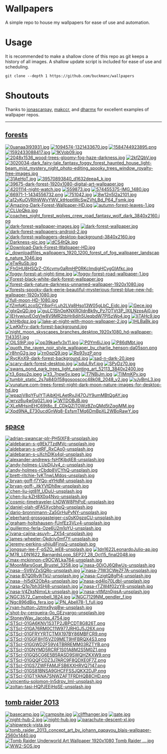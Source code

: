 <!--
make sure you're editing the template, doofus
-->

# Wallpapers

A simple repo to house my wallpapers for ease of use and automation.

# Usage

It is recommended to make a shallow clone of this repo as git keeps a history of all images. A shallow update script is included for ease of use and scheduling.


```shell
git clone --depth 1 https://github.com/buckmanc/wallpapers
```

# Shoutouts

Thanks to [jonascarpay](https://github.com/jonascarpay/wallpapers), [makccr](https://github.com/makccr/wallpapers), and [dharmx](https://github.com/dharmx/walls) for excellent examples of wallpaper repos.

---
## [forests](desktop/forests/README.MD)
[![0uanaa3l93931.jpg](thumbnails/desktop/forests/0uanaa3l93931.jpg "0uanaa3l93931.jpg")](desktop/forests/0uanaa3l93931.jpg)
[![1094574-1321433670.jpg](thumbnails/desktop/forests/1094574-1321433670.jpg "1094574-1321433670.jpg")](desktop/forests/1094574-1321433670.jpg)
[![1584744923895.png](thumbnails/desktop/forests/1584744923895.png "1584744923895.png")](desktop/forests/1584744923895.png)
[![1592433088417.jpg](thumbnails/desktop/forests/1592433088417.jpg "1592433088417.jpg")](desktop/forests/1592433088417.jpg)
[![1KVob09.jpg](thumbnails/desktop/forests/1KVob09.jpg "1KVob09.jpg")](desktop/forests/1KVob09.jpg)
[![2048x1536_wood-trees-gloomy-fog-haze-darkness.jpg](thumbnails/desktop/forests/2048x1536_wood-trees-gloomy-fog-haze-darkness.jpg "2048x1536_wood-trees-gloomy-fog-haze-darkness.jpg")](desktop/forests/2048x1536_wood-trees-gloomy-fog-haze-darkness.jpg)
[![2kfZQbV.jpg](thumbnails/desktop/forests/2kfZQbV.jpg "2kfZQbV.jpg")](desktop/forests/2kfZQbV.jpg)
[![3020034-dark_fairy-tale_fantasy_foggy_forest_haunted_house_light-beam_mist_mystery_night_photo-editing_spooky_trees_window_royalty-free-images.jpg](thumbnails/desktop/forests/3020034-dark_fairy-tale_fantasy_foggy_forest_haunted_house_light-beam_mist_mystery_night_photo-editing_spooky_trees_window_royalty-free-images.jpg "3020034-dark_fairy-tale_fantasy_foggy_forest_haunted_house_light-beam_mist_mystery_night_photo-editing_spooky_trees_window_royalty-free-images.jpg")](desktop/forests/3020034-dark_fairy-tale_fantasy_foggy_forest_haunted_house_light-beam_mist_mystery_night_photo-editing_spooky_trees_window_royalty-free-images.jpg)
[![31AeHoT.jpg](thumbnails/desktop/forests/31AeHoT.jpg "31AeHoT.jpg")](desktop/forests/31AeHoT.jpg)
[![39570893840_d1632deea4_k.jpg](thumbnails/desktop/forests/39570893840_d1632deea4_k.jpg "39570893840_d1632deea4_k.jpg")](desktop/forests/39570893840_d1632deea4_k.jpg)
[![39675-dark-forest-1920x1080-digital-art-wallpaper.jpg](thumbnails/desktop/forests/39675-dark-forest-1920x1080-digital-art-wallpaper.jpg "39675-dark-forest-1920x1080-digital-art-wallpaper.jpg")](desktop/forests/39675-dark-forest-1920x1080-digital-art-wallpaper.jpg)
[![4201114-night-watch.jpg](thumbnails/desktop/forests/4201114-night-watch.jpg "4201114-night-watch.jpg")](desktop/forests/4201114-night-watch.jpg)
[![559873.jpg](thumbnails/desktop/forests/559873.jpg "559873.jpg")](desktop/forests/559873.jpg)
[![574455375-IMG_1480.jpg](thumbnails/desktop/forests/574455375-IMG_1480.jpg "574455375-IMG_1480.jpg")](desktop/forests/574455375-IMG_1480.jpg)
[![66971-1-1434556732.png](thumbnails/desktop/forests/66971-1-1434556732.png "66971-1-1434556732.png")](desktop/forests/66971-1-1434556732.png)
[![751042.jpg](thumbnails/desktop/forests/751042.jpg "751042.jpg")](desktop/forests/751042.jpg)
[![8w12n5l2a2101.jpg](thumbnails/desktop/forests/8w12n5l2a2101.jpg "8w12n5l2a2101.jpg")](desktop/forests/8w12n5l2a2101.jpg)
[![a12yKuOVRIhWWyYWV_ktHoptWcSwZVhLBd_P64_Fsmk.jpg](thumbnails/desktop/forests/a12yKuOVRIhWWyYWV_ktHoptWcSwZVhLBd_P64_Fsmk.jpg "a12yKuOVRIhWWyYWV_ktHoptWcSwZVhLBd_P64_Fsmk.jpg")](desktop/forests/a12yKuOVRIhWWyYWV_ktHoptWcSwZVhLBd_P64_Fsmk.jpg)
[![Amazing-Dark-Forest-Wallpaper-HD.jpg](thumbnails/desktop/forests/Amazing-Dark-Forest-Wallpaper-HD.jpg "Amazing-Dark-Forest-Wallpaper-HD.jpg")](desktop/forests/Amazing-Dark-Forest-Wallpaper-HD.jpg)
[![autumn-forest-leaves-1.jpg](thumbnails/desktop/forests/autumn-forest-leaves-1.jpg "autumn-forest-leaves-1.jpg")](desktop/forests/autumn-forest-leaves-1.jpg)
[![CLUpQkp.jpg](thumbnails/desktop/forests/CLUpQkp.jpg "CLUpQkp.jpg")](desktop/forests/CLUpQkp.jpg)
[![coaches_night_forest_wolves_crew_road_fantasy_wolf_dark_3840x2160.jpg](thumbnails/desktop/forests/coaches_night_forest_wolves_crew_road_fantasy_wolf_dark_3840x2160.jpg "coaches_night_forest_wolves_crew_road_fantasy_wolf_dark_3840x2160.jpg")](desktop/forests/coaches_night_forest_wolves_crew_road_fantasy_wolf_dark_3840x2160.jpg)
[![dark-forest-wallpaper-images.jpg](thumbnails/desktop/forests/dark-forest-wallpaper-images.jpg "dark-forest-wallpaper-images.jpg")](desktop/forests/dark-forest-wallpaper-images.jpg)
[![dark-forest-wallpaper.jpg](thumbnails/desktop/forests/dark-forest-wallpaper.jpg "dark-forest-wallpaper.jpg")](desktop/forests/dark-forest-wallpaper.jpg)
[![dark-forest-wallpapers-android-2.jpg](thumbnails/desktop/forests/dark-forest-wallpapers-android-2.jpg "dark-forest-wallpapers-android-2.jpg")](desktop/forests/dark-forest-wallpapers-android-2.jpg)
[![dark-forest-wallpapers-desktop-background-3840x2160.jpg](thumbnails/desktop/forests/dark-forest-wallpapers-desktop-background-3840x2160.jpg "dark-forest-wallpapers-desktop-background-3840x2160.jpg")](desktop/forests/dark-forest-wallpapers-desktop-background-3840x2160.jpg)
[![Darkness-pic.jpg](thumbnails/desktop/forests/Darkness-pic.jpg "Darkness-pic.jpg")](desktop/forests/Darkness-pic.jpg)
[![dCS4tQk.jpg](thumbnails/desktop/forests/dCS4tQk.jpg "dCS4tQk.jpg")](desktop/forests/dCS4tQk.jpg)
[![Download-Dark-Forest-Wallpaper-HD.jpg](thumbnails/desktop/forests/Download-Dark-Forest-Wallpaper-HD.jpg "Download-Dark-Forest-Wallpaper-HD.jpg")](desktop/forests/Download-Dark-Forest-Wallpaper-HD.jpg)
[![_downloadfiles_wallpapers_1920_1200_forest_of_fog_wallpaper_landscape_nature_1046.jpg](thumbnails/desktop/forests/_downloadfiles_wallpapers_1920_1200_forest_of_fog_wallpaper_landscape_nature_1046.jpg "_downloadfiles_wallpapers_1920_1200_forest_of_fog_wallpaper_landscape_nature_1046.jpg")](desktop/forests/_downloadfiles_wallpapers_1920_1200_forest_of_fog_wallpaper_landscape_nature_1046.jpg)
[![eTwRuSb.jpg](thumbnails/desktop/forests/eTwRuSb.jpg "eTwRuSb.jpg")](desktop/forests/eTwRuSb.jpg)
[![FhGHU8HSQrZ-OXcvmy0aRmHP0RKcImdjgHCygGlAfkc.jpg](thumbnails/desktop/forests/FhGHU8HSQrZ-OXcvmy0aRmHP0RKcImdjgHCygGlAfkc.jpg "FhGHU8HSQrZ-OXcvmy0aRmHP0RKcImdjgHCygGlAfkc.jpg")](desktop/forests/FhGHU8HSQrZ-OXcvmy0aRmHP0RKcImdjgHCygGlAfkc.jpg)
[![foggy-forest-at-night-time.jpg](thumbnails/desktop/forests/foggy-forest-at-night-time.jpg "foggy-forest-at-night-time.jpg")](desktop/forests/foggy-forest-at-night-time.jpg)
[![foggy-forest-road-wallpaper-1.jpg](thumbnails/desktop/forests/foggy-forest-road-wallpaper-1.jpg "foggy-forest-road-wallpaper-1.jpg")](desktop/forests/foggy-forest-road-wallpaper-1.jpg)
[![Forest-black-white-dark-forest-wallpaper.jpg](thumbnails/desktop/forests/Forest-black-white-dark-forest-wallpaper.jpg "Forest-black-white-dark-forest-wallpaper.jpg")](desktop/forests/Forest-black-white-dark-forest-wallpaper.jpg)
[![forest-dark-nature-darkness-unnamed-wallpaper-1920x1080.jpg](thumbnails/desktop/forests/forest-dark-nature-darkness-unnamed-wallpaper-1920x1080.jpg "forest-dark-nature-darkness-unnamed-wallpaper-1920x1080.jpg")](desktop/forests/forest-dark-nature-darkness-unnamed-wallpaper-1920x1080.jpg)
[![forests-spooky-dark-eerie-beautiful-mysterious-forest-blue-new-hd-wallpaper-1920x1080.jpg](thumbnails/desktop/forests/forests-spooky-dark-eerie-beautiful-mysterious-forest-blue-new-hd-wallpaper-1920x1080.jpg "forests-spooky-dark-eerie-beautiful-mysterious-forest-blue-new-hd-wallpaper-1920x1080.jpg")](desktop/forests/forests-spooky-dark-eerie-beautiful-mysterious-forest-blue-new-hd-wallpaper-1920x1080.jpg)
[![full-moon-HD-1080.jpg](thumbnails/desktop/forests/full-moon-HD-1080.jpg "full-moon-HD-1080.jpg")](desktop/forests/full-moon-HD-1080.jpg)
[![fZmfqKLzcoSCY8qrFrLuh2LVq8Hso13W05gLbC_Ejdc.jpg](thumbnails/desktop/forests/fZmfqKLzcoSCY8qrFrLuh2LVq8Hso13W05gLbC_Ejdc.jpg "fZmfqKLzcoSCY8qrFrLuh2LVq8Hso13W05gLbC_Ejdc.jpg")](desktop/forests/fZmfqKLzcoSCY8qrFrLuh2LVq8Hso13W05gLbC_Ejdc.jpg)
[![Gece.jpg](thumbnails/desktop/forests/Gece.jpg "Gece.jpg")](desktop/forests/Gece.jpg)
[![gIxQxQD.jpg](thumbnails/desktop/forests/gIxQxQD.jpg "gIxQxQD.jpg")](desktop/forests/gIxQxQD.jpg)
[![guLC1ShOpKNXROIdnBk9y_Pz7OTVt3P_lXlLNzpsAj0.jpg](thumbnails/desktop/forests/guLC1ShOpKNXROIdnBk9y_Pz7OTVt3P_lXlLNzpsAj0.jpg "guLC1ShOpKNXROIdnBk9y_Pz7OTVt3P_lXlLNzpsAj0.jpg")](desktop/forests/guLC1ShOpKNXROIdnBk9y_Pz7OTVt3P_lXlLNzpsAj0.jpg)
[![IEHvwiuvEOqVlw8V9MR2tbHr8dih5UeqbdW7Pl5zWo4.jpg](thumbnails/desktop/forests/IEHvwiuvEOqVlw8V9MR2tbHr8dih5UeqbdW7Pl5zWo4.jpg "IEHvwiuvEOqVlw8V9MR2tbHr8dih5UeqbdW7Pl5zWo4.jpg")](desktop/forests/IEHvwiuvEOqVlw8V9MR2tbHr8dih5UeqbdW7Pl5zWo4.jpg)
[![IiTAHc9.jpg](thumbnails/desktop/forests/IiTAHc9.jpg "IiTAHc9.jpg")](desktop/forests/IiTAHc9.jpg)
[![khHbdpz.jpg](thumbnails/desktop/forests/khHbdpz.jpg "khHbdpz.jpg")](desktop/forests/khHbdpz.jpg)
[![lake-at-night-with-moon-wallpaper-2.jpg](thumbnails/desktop/forests/lake-at-night-with-moon-wallpaper-2.jpg "lake-at-night-with-moon-wallpaper-2.jpg")](desktop/forests/lake-at-night-with-moon-wallpaper-2.jpg)
[![lHLBaBk.jpg](thumbnails/desktop/forests/lHLBaBk.jpg "lHLBaBk.jpg")](desktop/forests/lHLBaBk.jpg)
[![LwKkFry-dark-forest-background.jpg](thumbnails/desktop/forests/LwKkFry-dark-forest-background.jpg "LwKkFry-dark-forest-background.jpg")](desktop/forests/LwKkFry-dark-forest-background.jpg)
[![night_moon_skyscapes_branches_desktop_1920x1080_hd-wallpaper-1143351.jpg](thumbnails/desktop/forests/night_moon_skyscapes_branches_desktop_1920x1080_hd-wallpaper-1143351.jpg "night_moon_skyscapes_branches_desktop_1920x1080_hd-wallpaper-1143351.jpg")](desktop/forests/night_moon_skyscapes_branches_desktop_1920x1080_hd-wallpaper-1143351.jpg)
[![OlLS9jP.jpg](thumbnails/desktop/forests/OlLS9jP.jpg "OlLS9jP.jpg")](desktop/forests/OlLS9jP.jpg)
[![op39kae1v3x11.jpg](thumbnails/desktop/forests/op39kae1v3x11.jpg "op39kae1v3x11.jpg")](desktop/forests/op39kae1v3x11.jpg)
[![P0Ym6iJ.jpg](thumbnails/desktop/forests/P0Ym6iJ.jpg "P0Ym6iJ.jpg")](desktop/forests/P0Ym6iJ.jpg)
[![P86dMbt.jpg](thumbnails/desktop/forests/P86dMbt.jpg "P86dMbt.jpg")](desktop/forests/P86dMbt.jpg)
[![quoth_the_raven_noir_style_wallpaper_by_charlie_henson-da05son.png](thumbnails/desktop/forests/quoth_the_raven_noir_style_wallpaper_by_charlie_henson-da05son.png "quoth_the_raven_noir_style_wallpaper_by_charlie_henson-da05son.png")](desktop/forests/quoth_the_raven_noir_style_wallpaper_by_charlie_henson-da05son.png)
[![r8hnG2g.jpg](thumbnails/desktop/forests/r8hnG2g.jpg "r8hnG2g.jpg")](desktop/forests/r8hnG2g.jpg)
[![rn0qzQ9.jpg](thumbnails/desktop/forests/rn0qzQ9.jpg "rn0qzQ9.jpg")](desktop/forests/rn0qzQ9.jpg)
[![Rp93yzP.png](thumbnails/desktop/forests/Rp93yzP.png "Rp93yzP.png")](desktop/forests/Rp93yzP.png)
[![RycKnX9-dark-forest-background.jpg](thumbnails/desktop/forests/RycKnX9-dark-forest-background.jpg "RycKnX9-dark-forest-background.jpg")](desktop/forests/RycKnX9-dark-forest-background.jpg)
[![sad-n-dark-20.jpeg](thumbnails/desktop/forests/sad-n-dark-20.jpeg "sad-n-dark-20.jpeg")](desktop/forests/sad-n-dark-20.jpeg)
[![scary-dark-forest-desktop.jpg](thumbnails/desktop/forests/scary-dark-forest-desktop.jpg "scary-dark-forest-desktop.jpg")](desktop/forests/scary-dark-forest-desktop.jpg)
[![sduLRvf.jpg](thumbnails/desktop/forests/sduLRvf.jpg "sduLRvf.jpg")](desktop/forests/sduLRvf.jpg)
[![SPyDz70.jpg](thumbnails/desktop/forests/SPyDz70.jpg "SPyDz70.jpg")](desktop/forests/SPyDz70.jpg)
[![swans_pond_park_trees_light_painting_art_52113_3840x2400.jpg](thumbnails/desktop/forests/swans_pond_park_trees_light_painting_art_52113_3840x2400.jpg "swans_pond_park_trees_light_painting_art_52113_3840x2400.jpg")](desktop/forests/swans_pond_park_trees_light_painting_art_52113_3840x2400.jpg)
[![t3_6qsu2q.jpeg](thumbnails/desktop/forests/t3_6qsu2q.jpeg "t3_6qsu2q.jpeg")](desktop/forests/t3_6qsu2q.jpeg)
[![t3_7npw5y.jpeg](thumbnails/desktop/forests/t3_7npw5y.jpeg "t3_7npw5y.jpeg")](desktop/forests/t3_7npw5y.jpeg)
[![T7NBjJm.jpg](thumbnails/desktop/forests/T7NBjJm.jpg "T7NBjJm.jpg")](desktop/forests/T7NBjJm.jpg)
[![TIMmKPv.jpg](thumbnails/desktop/forests/TIMmKPv.jpg "TIMmKPv.jpg")](desktop/forests/TIMmKPv.jpg)
[![tumblr_static_2s7q840i158gosooscoc48k08_2048_v2.jpg](thumbnails/desktop/forests/tumblr_static_2s7q840i158gosooscoc48k08_2048_v2.jpg "tumblr_static_2s7q840i158gosooscoc48k08_2048_v2.jpg")](desktop/forests/tumblr_static_2s7q840i158gosooscoc48k08_2048_v2.jpg)
[![vJyBmL3.jpg](thumbnails/desktop/forests/vJyBmL3.jpg "vJyBmL3.jpg")](desktop/forests/vJyBmL3.jpg)
[![vunature.com-trees-forest-night-dark-moon-nature-images-for-desktop-hd.jpg](thumbnails/desktop/forests/vunature.com-trees-forest-night-dark-moon-nature-images-for-desktop-hd.jpg "vunature.com-trees-forest-night-dark-moon-nature-images-for-desktop-hd.jpg")](desktop/forests/vunature.com-trees-forest-night-dark-moon-nature-images-for-desktop-hd.jpg)
[![wpazjV8qYFulYTiAibKHLAetRvJI47OJY9umMBtQgAY.jpg](thumbnails/desktop/forests/wpazjV8qYFulYTiAibKHLAetRvJI47OJY9umMBtQgAY.jpg "wpazjV8qYFulYTiAibKHLAetRvJI47OJY9umMBtQgAY.jpg")](desktop/forests/wpazjV8qYFulYTiAibKHLAetRvJI47OJY9umMBtQgAY.jpg)
[![wryz6u4w0q021.jpg](thumbnails/desktop/forests/wryz6u4w0q021.jpg "wryz6u4w0q021.jpg")](desktop/forests/wryz6u4w0q021.jpg)
[![WTDOBJB.jpg](thumbnails/desktop/forests/WTDOBJB.jpg "WTDOBJB.jpg")](desktop/forests/WTDOBJB.jpg)
[![XLeMHsinEHC69t8o_E_CDkQZjTOWzBZpQMd5tZqgjMM.jpg](thumbnails/desktop/forests/XLeMHsinEHC69t8o_E_CDkQZjTOWzBZpQMd5tZqgjMM.jpg "XLeMHsinEHC69t8o_E_CDkQZjTOWzBZpQMd5tZqgjMM.jpg")](desktop/forests/XLeMHsinEHC69t8o_E_CDkQZjTOWzBZpQMd5tZqgjMM.jpg)
[![Xpd9NA_E730ucdGnWq8-EsfsmTMq6DmBpXL2WBoRawY.jpg](thumbnails/desktop/forests/Xpd9NA_E730ucdGnWq8-EsfsmTMq6DmBpXL2WBoRawY.jpg "Xpd9NA_E730ucdGnWq8-EsfsmTMq6DmBpXL2WBoRawY.jpg")](desktop/forests/Xpd9NA_E730ucdGnWq8-EsfsmTMq6DmBpXL2WBoRawY.jpg)
## [space](desktop/space/README.MD)
[![adrian-swancar-pIr-PH5IXF8-unsplash.jpg](thumbnails/desktop/space/adrian-swancar-pIr-PH5IXF8-unsplash.jpg "adrian-swancar-pIr-PH5IXF8-unsplash.jpg")](desktop/space/adrian-swancar-pIr-PH5IXF8-unsplash.jpg)
[![aldebaran-s-g9Ek7TzdMVc-unsplash.jpg](thumbnails/desktop/space/aldebaran-s-g9Ek7TzdMVc-unsplash.jpg "aldebaran-s-g9Ek7TzdMVc-unsplash.jpg")](desktop/space/aldebaran-s-g9Ek7TzdMVc-unsplash.jpg)
[![aldebaran-s-qtRF_RxCAo0-unsplash.jpg](thumbnails/desktop/space/aldebaran-s-qtRF_RxCAo0-unsplash.jpg "aldebaran-s-qtRF_RxCAo0-unsplash.jpg")](desktop/space/aldebaran-s-qtRF_RxCAo0-unsplash.jpg)
[![aldebaran-s-uXchDIKs4qI-unsplash.jpg](thumbnails/desktop/space/aldebaran-s-uXchDIKs4qI-unsplash.jpg "aldebaran-s-uXchDIKs4qI-unsplash.jpg")](desktop/space/aldebaran-s-uXchDIKs4qI-unsplash.jpg)
[![alexander-andrews-fsH1KjbdjE8-unsplash.jpg](thumbnails/desktop/space/alexander-andrews-fsH1KjbdjE8-unsplash.jpg "alexander-andrews-fsH1KjbdjE8-unsplash.jpg")](desktop/space/alexander-andrews-fsH1KjbdjE8-unsplash.jpg)
[![andy-holmes-LUpDjlJv4_c-unsplash.jpg](thumbnails/desktop/space/andy-holmes-LUpDjlJv4_c-unsplash.jpg "andy-holmes-LUpDjlJv4_c-unsplash.jpg")](desktop/space/andy-holmes-LUpDjlJv4_c-unsplash.jpg)
[![andy-holmes-rCbdp8VCYhQ-unsplash.jpg](thumbnails/desktop/space/andy-holmes-rCbdp8VCYhQ-unsplash.jpg "andy-holmes-rCbdp8VCYhQ-unsplash.jpg")](desktop/space/andy-holmes-rCbdp8VCYhQ-unsplash.jpg)
[![brett-ritchie-1vKTnwLMdqs-unsplash.jpg](thumbnails/desktop/space/brett-ritchie-1vKTnwLMdqs-unsplash.jpg "brett-ritchie-1vKTnwLMdqs-unsplash.jpg")](desktop/space/brett-ritchie-1vKTnwLMdqs-unsplash.jpg)
[![bryan-goff-f7YQo-eYHdM-unsplash.jpg](thumbnails/desktop/space/bryan-goff-f7YQo-eYHdM-unsplash.jpg "bryan-goff-f7YQo-eYHdM-unsplash.jpg")](desktop/space/bryan-goff-f7YQo-eYHdM-unsplash.jpg)
[![bryan-goff-_itkYVtDh8w-unsplash.jpg](thumbnails/desktop/space/bryan-goff-_itkYVtDh8w-unsplash.jpg "bryan-goff-_itkYVtDh8w-unsplash.jpg")](desktop/space/bryan-goff-_itkYVtDh8w-unsplash.jpg)
[![chen-liu-jgt81f_UDuU-unsplash.jpg](thumbnails/desktop/space/chen-liu-jgt81f_UDuU-unsplash.jpg "chen-liu-jgt81f_UDuU-unsplash.jpg")](desktop/space/chen-liu-jgt81f_UDuU-unsplash.jpg)
[![chen-liu-kZH8X0q4Nvo-unsplash.jpg](thumbnails/desktop/space/chen-liu-kZH8X0q4Nvo-unsplash.jpg "chen-liu-kZH8X0q4Nvo-unsplash.jpg")](desktop/space/chen-liu-kZH8X0q4Nvo-unsplash.jpg)
[![cosmic-timetraveler-LhDWW8PhPoE-unsplash.jpg](thumbnails/desktop/space/cosmic-timetraveler-LhDWW8PhPoE-unsplash.jpg "cosmic-timetraveler-LhDWW8PhPoE-unsplash.jpg")](desktop/space/cosmic-timetraveler-LhDWW8PhPoE-unsplash.jpg)
[![daniel-olah-dFA5XycbhoQ-unsplash.jpg](thumbnails/desktop/space/daniel-olah-dFA5XycbhoQ-unsplash.jpg "daniel-olah-dFA5XycbhoQ-unsplash.jpg")](desktop/space/daniel-olah-dFA5XycbhoQ-unsplash.jpg)
[![dario-bronnimann-Za5GrHuPvNY-unsplash.jpg](thumbnails/desktop/space/dario-bronnimann-Za5GrHuPvNY-unsplash.jpg "dario-bronnimann-Za5GrHuPvNY-unsplash.jpg")](desktop/space/dario-bronnimann-Za5GrHuPvNY-unsplash.jpg)
[![eberhard-grossgasteiger-cs0sK0gzqCU-unsplash.jpg](thumbnails/desktop/space/eberhard-grossgasteiger-cs0sK0gzqCU-unsplash.jpg "eberhard-grossgasteiger-cs0sK0gzqCU-unsplash.jpg")](desktop/space/eberhard-grossgasteiger-cs0sK0gzqCU-unsplash.jpg)
[![graham-holtshausen-fUnfEz3VLv4-unsplash.jpg](thumbnails/desktop/space/graham-holtshausen-fUnfEz3VLv4-unsplash.jpg "graham-holtshausen-fUnfEz3VLv4-unsplash.jpg")](desktop/space/graham-holtshausen-fUnfEz3VLv4-unsplash.jpg)
[![guillermo-ferla-Oze6U2m1oYU-unsplash.jpg](thumbnails/desktop/space/guillermo-ferla-Oze6U2m1oYU-unsplash.jpg "guillermo-ferla-Oze6U2m1oYU-unsplash.jpg")](desktop/space/guillermo-ferla-Oze6U2m1oYU-unsplash.jpg)
[![ivana-cajina-asuyh-_ZX54-unsplash.jpg](thumbnails/desktop/space/ivana-cajina-asuyh-_ZX54-unsplash.jpg "ivana-cajina-asuyh-_ZX54-unsplash.jpg")](desktop/space/ivana-cajina-asuyh-_ZX54-unsplash.jpg)
[![james-wheeler-Okdcjy0mf7Y-unsplash.jpg](thumbnails/desktop/space/james-wheeler-Okdcjy0mf7Y-unsplash.jpg "james-wheeler-Okdcjy0mf7Y-unsplash.jpg")](desktop/space/james-wheeler-Okdcjy0mf7Y-unsplash.jpg)
[![jeremy-perkins-uhjiu8FjnsQ-unsplash.jpg](thumbnails/desktop/space/jeremy-perkins-uhjiu8FjnsQ-unsplash.jpg "jeremy-perkins-uhjiu8FjnsQ-unsplash.jpg")](desktop/space/jeremy-perkins-uhjiu8FjnsQ-unsplash.jpg)
[![jongsun-lee-F-pSZO_jeE8-unsplash.jpg](thumbnails/desktop/space/jongsun-lee-F-pSZO_jeE8-unsplash.jpg "jongsun-lee-F-pSZO_jeE8-unsplash.jpg")](desktop/space/jongsun-lee-F-pSZO_jeE8-unsplash.jpg)
[![ldn1622LeonardoJulio-ap.jpg](thumbnails/desktop/space/ldn1622LeonardoJulio-ap.jpg "ldn1622LeonardoJulio-ap.jpg")](desktop/space/ldn1622LeonardoJulio-ap.jpg)
[![M78_LDN1622_BarnardsLoop_SEP27_28_Oct15_final2048.jpg](thumbnails/desktop/space/M78_LDN1622_BarnardsLoop_SEP27_28_Oct15_final2048.jpg "M78_LDN1622_BarnardsLoop_SEP27_28_Oct15_final2048.jpg")](desktop/space/M78_LDN1622_BarnardsLoop_SEP27_28_Oct15_final2048.jpg)
[![max-mckinnon-c9OCWLka764-unsplash.jpg](thumbnails/desktop/space/max-mckinnon-c9OCWLka764-unsplash.jpg "max-mckinnon-c9OCWLka764-unsplash.jpg")](desktop/space/max-mckinnon-c9OCWLka764-unsplash.jpg)
[![MoonMarsGoat_Brustel_3258.jpg](thumbnails/desktop/space/MoonMarsGoat_Brustel_3258.jpg "MoonMarsGoat_Brustel_3258.jpg")](desktop/space/MoonMarsGoat_Brustel_3258.jpg)
[![nasa-0DjOJ6Q8wUs-unsplash.jpg](thumbnails/desktop/space/nasa-0DjOJ6Q8wUs-unsplash.jpg "nasa-0DjOJ6Q8wUs-unsplash.jpg")](desktop/space/nasa-0DjOJ6Q8wUs-unsplash.jpg)
[![nasa--5V6VZxSQRo-unsplash.jpg](thumbnails/desktop/space/nasa--5V6VZxSQRo-unsplash.jpg "nasa--5V6VZxSQRo-unsplash.jpg")](desktop/space/nasa--5V6VZxSQRo-unsplash.jpg)
[![nasa-71W3CWeZF7A-unsplash.jpg](thumbnails/desktop/space/nasa-71W3CWeZF7A-unsplash.jpg "nasa-71W3CWeZF7A-unsplash.jpg")](desktop/space/nasa-71W3CWeZF7A-unsplash.jpg)
[![nasa-B7Q0Rv9jTkU-unsplash.jpg](thumbnails/desktop/space/nasa-B7Q0Rv9jTkU-unsplash.jpg "nasa-B7Q0Rv9jTkU-unsplash.jpg")](desktop/space/nasa-B7Q0Rv9jTkU-unsplash.jpg)
[![nasa-CzigtQ8gPi4-unsplash.jpg](thumbnails/desktop/space/nasa-CzigtQ8gPi4-unsplash.jpg "nasa-CzigtQ8gPi4-unsplash.jpg")](desktop/space/nasa-CzigtQ8gPi4-unsplash.jpg)
[![nasa--hI5dX2ObAs-unsplash.jpg](thumbnails/desktop/space/nasa--hI5dX2ObAs-unsplash.jpg "nasa--hI5dX2ObAs-unsplash.jpg")](desktop/space/nasa--hI5dX2ObAs-unsplash.jpg)
[![nasa-pd4lo70LdbI-unsplash.jpg](thumbnails/desktop/space/nasa-pd4lo70LdbI-unsplash.jpg "nasa-pd4lo70LdbI-unsplash.jpg")](desktop/space/nasa-pd4lo70LdbI-unsplash.jpg)
[![nasa-Q1p7bh3SHj8-unsplash.jpg](thumbnails/desktop/space/nasa-Q1p7bh3SHj8-unsplash.jpg "nasa-Q1p7bh3SHj8-unsplash.jpg")](desktop/space/nasa-Q1p7bh3SHj8-unsplash.jpg)
[![nasa-rTZW4f02zY8-unsplash.jpg](thumbnails/desktop/space/nasa-rTZW4f02zY8-unsplash.jpg "nasa-rTZW4f02zY8-unsplash.jpg")](desktop/space/nasa-rTZW4f02zY8-unsplash.jpg)
[![nasa-V4ZksNimxLk-unsplash.jpg](thumbnails/desktop/space/nasa-V4ZksNimxLk-unsplash.jpg "nasa-V4ZksNimxLk-unsplash.jpg")](desktop/space/nasa-V4ZksNimxLk-unsplash.jpg)
[![nasa-vltMzn0jqsA-unsplash.jpg](thumbnails/desktop/space/nasa-vltMzn0jqsA-unsplash.jpg "nasa-vltMzn0jqsA-unsplash.jpg")](desktop/space/nasa-vltMzn0jqsA-unsplash.jpg)
[![NGC3572_Campbell_1824.jpg](thumbnails/desktop/space/NGC3572_Campbell_1824.jpg "NGC3572_Campbell_1824.jpg")](desktop/space/NGC3572_Campbell_1824.jpg)
[![NGC7129NM_gendler_f.jpg](thumbnails/desktop/space/NGC7129NM_gendler_f.jpg "NGC7129NM_gendler_f.jpg")](desktop/space/NGC7129NM_gendler_f.jpg)
[![Ngc896dBig_fera.jpg](thumbnails/desktop/space/Ngc896dBig_fera.jpg "Ngc896dBig_fera.jpg")](desktop/space/Ngc896dBig_fera.jpg)
[![PN_Abell78-1_full.jpg](thumbnails/desktop/space/PN_Abell78-1_full.jpg "PN_Abell78-1_full.jpg")](desktop/space/PN_Abell78-1_full.jpg)
[![ryan-hutton-Jztmx9yqjBw-unsplash.jpg](thumbnails/desktop/space/ryan-hutton-Jztmx9yqjBw-unsplash.jpg "ryan-hutton-Jztmx9yqjBw-unsplash.jpg")](desktop/space/ryan-hutton-Jztmx9yqjBw-unsplash.jpg)
[![shot-by-cerqueira-0o_GEzyargo-unsplash.jpg](thumbnails/desktop/space/shot-by-cerqueira-0o_GEzyargo-unsplash.jpg "shot-by-cerqueira-0o_GEzyargo-unsplash.jpg")](desktop/space/shot-by-cerqueira-0o_GEzyargo-unsplash.jpg)
[![StoneyWay_Jacobs_4754.jpg](thumbnails/desktop/space/StoneyWay_Jacobs_4754.jpg "StoneyWay_Jacobs_4754.jpg")](desktop/space/StoneyWay_Jacobs_4754.jpg)
[![STScI-01GA6KNV1S3TP2JBPCDT8G826T.png](thumbnails/desktop/space/STScI-01GA6KNV1S3TP2JBPCDT8G826T.png "STScI-01GA6KNV1S3TP2JBPCDT8G826T.png")](desktop/space/STScI-01GA6KNV1S3TP2JBPCDT8G826T.png)
[![STScI-01GA76RM0C11W977JRHGJ5J26X.png](thumbnails/desktop/space/STScI-01GA76RM0C11W977JRHGJ5J26X.png "STScI-01GA76RM0C11W977JRHGJ5J26X.png")](desktop/space/STScI-01GA76RM0C11W977JRHGJ5J26X.png)
[![STScI-01GFRYYRTCTMX197BY86MBFCR9.png](thumbnails/desktop/space/STScI-01GFRYYRTCTMX197BY86MBFCR9.png "STScI-01GFRYYRTCTMX197BY86MBFCR9.png")](desktop/space/STScI-01GFRYYRTCTMX197BY86MBFCR9.png)
[![STScI-01GGF8H15VZ09MET9HFBRQX4S3.png](thumbnails/desktop/space/STScI-01GGF8H15VZ09MET9HFBRQX4S3.png "STScI-01GGF8H15VZ09MET9HFBRQX4S3.png")](desktop/space/STScI-01GGF8H15VZ09MET9HFBRQX4S3.png)
[![STScI-01GGWD2F59V4TBRREMM03RZTYB.png](thumbnails/desktop/space/STScI-01GGWD2F59V4TBRREMM03RZTYB.png "STScI-01GGWD2F59V4TBRREMM03RZTYB.png")](desktop/space/STScI-01GGWD2F59V4TBRREMM03RZTYB.png)
[![STScI-01GNYMD5RCRF1S01A8M2S5M0Z1.png](thumbnails/desktop/space/STScI-01GNYMD5RCRF1S01A8M2S5M0Z1.png "STScI-01GNYMD5RCRF1S01A8M2S5M0Z1.png")](desktop/space/STScI-01GNYMD5RCRF1S01A8M2S5M0Z1.png)
[![STScI-01GQ5CG6E5B5RASD9SWQHZKXW9.png](thumbnails/desktop/space/STScI-01GQ5CG6E5B5RASD9SWQHZKXW9.png "STScI-01GQ5CG6E5B5RASD9SWQHZKXW9.png")](desktop/space/STScI-01GQ5CG6E5B5RASD9SWQHZKXW9.png)
[![STScI-01GQQFCDZ3J7ARC9F8QDXE0F7Z.png](thumbnails/desktop/space/STScI-01GQQFCDZ3J7ARC9F8QDXE0F7Z.png "STScI-01GQQFCDZ3J7ARC9F8QDXE0F7Z.png")](desktop/space/STScI-01GQQFCDZ3J7ARC9F8QDXE0F7Z.png)
[![STScI-01GS7ZWFFAMJFSB6XXHRVQ7147.png](thumbnails/desktop/space/STScI-01GS7ZWFFAMJFSB6XXHRVQ7147.png "STScI-01GS7ZWFFAMJFSB6XXHRVQ7147.png")](desktop/space/STScI-01GS7ZWFFAMJFSB6XXHRVQ7147.png)
[![STScI-01GS81BNSA9GHCFFSSJQKX2DJP.png](thumbnails/desktop/space/STScI-01GS81BNSA9GHCFFSSJQKX2DJP.png "STScI-01GS81BNSA9GHCFFSSJQKX2DJP.png")](desktop/space/STScI-01GS81BNSA9GHCFFSSJQKX2DJP.png)
[![STScI-01GTYANA7SNWZAFTFRDHQB8CHD.png](thumbnails/desktop/space/STScI-01GTYANA7SNWZAFTFRDHQB8CHD.png "STScI-01GTYANA7SNWZAFTFRDHQB8CHD.png")](desktop/space/STScI-01GTYANA7SNWZAFTFRDHQB8CHD.png)
[![vincentiu-solomon-ln5drpv_ImI-unsplash.jpg](thumbnails/desktop/space/vincentiu-solomon-ln5drpv_ImI-unsplash.jpg "vincentiu-solomon-ln5drpv_ImI-unsplash.jpg")](desktop/space/vincentiu-solomon-ln5drpv_ImI-unsplash.jpg)
[![zoltan-tasi-HQPJEEjHqSE-unsplash.jpg](thumbnails/desktop/space/zoltan-tasi-HQPJEEjHqSE-unsplash.jpg "zoltan-tasi-HQPJEEjHqSE-unsplash.jpg")](desktop/space/zoltan-tasi-HQPJEEjHqSE-unsplash.jpg)
## [tomb raider 2013](desktop/tomb%20raider%202013/README.MD)
[![basecamp.jpg](thumbnails/desktop/tomb%20raider%202013/basecamp.jpg "basecamp.jpg")](desktop/tomb%20raider%202013/basecamp.jpg)
[![campsite.jpg](thumbnails/desktop/tomb%20raider%202013/campsite.jpg "campsite.jpg")](desktop/tomb%20raider%202013/campsite.jpg)
[![cliffhanger.jpg](thumbnails/desktop/tomb%20raider%202013/cliffhanger.jpg "cliffhanger.jpg")](desktop/tomb%20raider%202013/cliffhanger.jpg)
[![gate.jpg](thumbnails/desktop/tomb%20raider%202013/gate.jpg "gate.jpg")](desktop/tomb%20raider%202013/gate.jpg)
[![night-hub-2.jpg](thumbnails/desktop/tomb%20raider%202013/night-hub-2.jpg "night-hub-2.jpg")](desktop/tomb%20raider%202013/night-hub-2.jpg)
[![night-hub.jpg](thumbnails/desktop/tomb%20raider%202013/night-hub.jpg "night-hub.jpg")](desktop/tomb%20raider%202013/night-hub.jpg)
[![parachute-descent-xl.jpg](thumbnails/desktop/tomb%20raider%202013/parachute-descent-xl.jpg "parachute-descent-xl.jpg")](desktop/tomb%20raider%202013/parachute-descent-xl.jpg)
[![shipwreck-vista.jpg](thumbnails/desktop/tomb%20raider%202013/shipwreck-vista.jpg "shipwreck-vista.jpg")](desktop/tomb%20raider%202013/shipwreck-vista.jpg)
[![tomb_raider_2013_concept_art_by_johann_papayou_blais-wallpaper-2560x1440.jpg](thumbnails/desktop/tomb%20raider%202013/tomb_raider_2013_concept_art_by_johann_papayou_blais-wallpaper-2560x1440.jpg "tomb_raider_2013_concept_art_by_johann_papayou_blais-wallpaper-2560x1440.jpg")](desktop/tomb%20raider%202013/tomb_raider_2013_concept_art_by_johann_papayou_blais-wallpaper-2560x1440.jpg)
[![Tomb Raider Underworld Art Wallpaper 1920x1080 Tomb Raider ....jpg](thumbnails/desktop/tomb%20raider%202013/Tomb%20Raider%20Underworld%20Art%20Wallpaper%201920x1080%20Tomb%20Raider%20....jpg "Tomb Raider Underworld Art Wallpaper 1920x1080 Tomb Raider ....jpg")](desktop/tomb%20raider%202013/Tomb%20Raider%20Underworld%20Art%20Wallpaper%201920x1080%20Tomb%20Raider%20....jpg)
[![WW2-SOS.jpg](thumbnails/desktop/tomb%20raider%202013/WW2-SOS.jpg "WW2-SOS.jpg")](desktop/tomb%20raider%202013/WW2-SOS.jpg)
